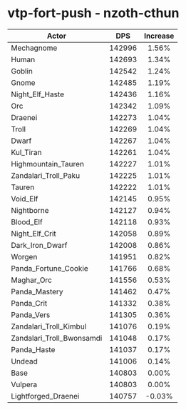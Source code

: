 # vtp-fort-push - nzoth-cthun
| Actor | DPS | Increase |
|---|:---:|:---:|
|Mechagnome|142996|1.56%|
|Human|142693|1.34%|
|Goblin|142542|1.24%|
|Gnome|142485|1.19%|
|Night_Elf_Haste|142436|1.16%|
|Orc|142342|1.09%|
|Draenei|142273|1.04%|
|Troll|142269|1.04%|
|Dwarf|142267|1.04%|
|Kul_Tiran|142261|1.04%|
|Highmountain_Tauren|142227|1.01%|
|Zandalari_Troll_Paku|142225|1.01%|
|Tauren|142222|1.01%|
|Void_Elf|142145|0.95%|
|Nightborne|142127|0.94%|
|Blood_Elf|142118|0.93%|
|Night_Elf_Crit|142058|0.89%|
|Dark_Iron_Dwarf|142008|0.86%|
|Worgen|141951|0.82%|
|Panda_Fortune_Cookie|141766|0.68%|
|Maghar_Orc|141556|0.53%|
|Panda_Mastery|141462|0.47%|
|Panda_Crit|141332|0.38%|
|Panda_Vers|141305|0.36%|
|Zandalari_Troll_Kimbul|141076|0.19%|
|Zandalari_Troll_Bwonsamdi|141048|0.17%|
|Panda_Haste|141037|0.17%|
|Undead|141006|0.14%|
|Base|140803|0.00%|
|Vulpera|140803|0.00%|
|Lightforged_Draenei|140757|-0.03%|
